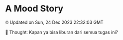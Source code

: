 # A Mood Story

⏰ Updated on Sun, 24 Dec 2023 22:32:03 GMT

💭 Thought: Kapan ya bisa liburan dari semua tugas ini?

